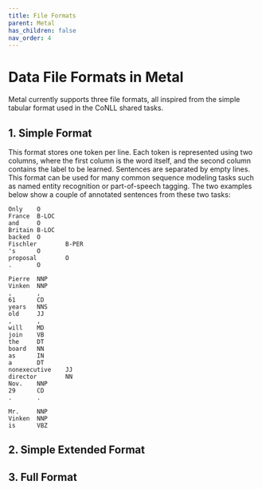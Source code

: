 ```yaml
---
title: File Formats
parent: Metal
has_children: false
nav_order: 4
---
```


# Data File Formats in Metal

Metal currently supports three file formats, all inspired from the simple tabular format used in the CoNLL shared tasks.

## 1. Simple Format

This format stores one token per line. Each token is represented using two columns, where the first column is the word itself, and the second column contains the label to be learned.
Sentences are separated by empty lines.
This format can be used for many common sequence modeling tasks such as named entity recognition or part-of-speech tagging.
The two examples below show a couple of annotated sentences from these two tasks:

```
Only    O
France  B-LOC
and     O
Britain B-LOC
backed  O
Fischler        B-PER
's      O
proposal        O
.       O

```

```
Pierre  NNP
Vinken  NNP
,       ,
61      CD
years   NNS
old     JJ
,       ,
will    MD
join    VB
the     DT
board   NN
as      IN
a       DT
nonexecutive    JJ
director        NN
Nov.    NNP
29      CD
.       .

Mr.     NNP
Vinken  NNP
is      VBZ
```

## 2. Simple Extended Format

## 3. Full Format

